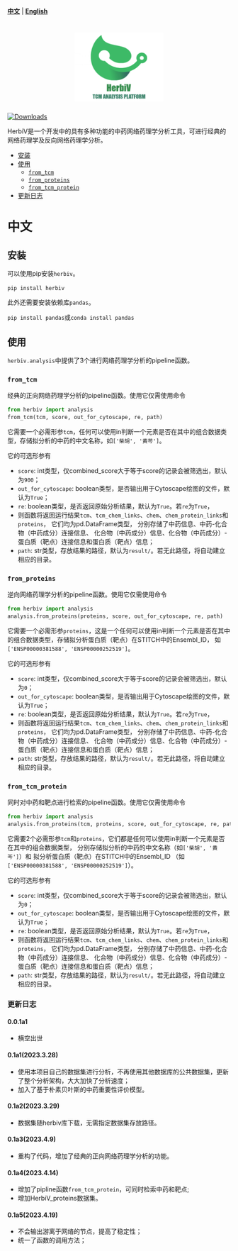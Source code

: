 [**中文**](./README.md) | [**English**](./README_EN.md)
<h1 align="center">
<img src="https://github.com/MLi-lab-Bioinformatics-NJUCM/HerbiV/blob/main/logo.png" width="200">
</h1>

[![Downloads](https://static.pepy.tech/personalized-badge/herbiv?period=total&units=international_system&left_color=brightgreen&right_color=blue&left_text=Downloads)](https://pepy.tech/project/herbiv)

HerbiV是一个开发中的具有多种功能的中药网络药理学分析工具，可进行经典的网络药理学及反向网络药理学分析。

<!-- toc -->

 - [安装](#安装)
 - [使用](#使用)
   - [`from_tcm`](#from_tcm)
   - [`from_proteins`](#from_proteins)
   - [`from_tcm_protein`](#from_tcm_protein)
 - [更新日志](#更新日志)
 
<!-- tocstop -->

# 中文

## 安装

可以使用pip安装`herbiv`。

`pip install herbiv`

此外还需要安装依赖库`pandas`。

`pip install pandas`或`conda install pandas`

## 使用


`herbiv.analysis`中提供了3个进行网络药理学分析的pipeline函数。

### `from_tcm`

经典的正向网络药理学分析的pipeline函数。使用它仅需使用命令

```python
from herbiv import analysis
from_tcm(tcm, score, out_for_cytoscape, re, path)
```

它需要一个必需形参`tcm`，任何可以使用in判断一个元素是否在其中的组合数据类型，存储拟分析的中药的中文名称，如`['柴胡', '黄芩']`。

它的可选形参有

- `score`: int类型，仅combined_score大于等于score的记录会被筛选出，默认为`900`；
- `out_for_cytoscape`: boolean类型，是否输出用于Cytoscape绘图的文件，默认为`True`；
- `re`: boolean类型，是否返回原始分析结果，默认为`True`。若`re`为`True`， 
- 则函数将返回运行结果`tcm`、`tcm_chem_links`、`chem`、`chem_protein_links`和`proteins`， 它们均为pd.DataFrame类型，
分别存储了中药信息、中药-化合物（中药成分）连接信息、 化合物（中药成分）信息、化合物（中药成分）-蛋白质（靶点）连接信息和蛋白质（靶点）信息；
- `path`: str类型，存放结果的路径，默认为`result/`。若无此路径，将自动建立相应的目录。

### `from_proteins`

逆向网络药理学分析的pipeline函数。使用它仅需使用命令

```python
from herbiv import analysis
analysis.from_proteins(proteins, score, out_for_cytoscape, re, path)
```

它需要一个必需形参`proteins`，这是一个任何可以使用in判断一个元素是否在其中的组合数据类型，存储拟分析蛋白质（靶点）在STITCH中的Ensembl_ID，
如`['ENSP00000381588', 'ENSP00000252519']`。

它的可选形参有
- `score`: int类型，仅combined_score大于等于score的记录会被筛选出，默认为`0`；
- `out_for_cytoscape`: boolean类型，是否输出用于Cytoscape绘图的文件，默认为`True`；
- `re`: boolean类型，是否返回原始分析结果，默认为`True`。若`re`为`True`， 
- 则函数将返回运行结果`tcm`、`tcm_chem_links`、`chem`、`chem_protein_links`和`proteins`， 它们均为pd.DataFrame类型，
分别存储了中药信息、中药-化合物（中药成分）连接信息、 化合物（中药成分）信息、化合物（中药成分）-蛋白质（靶点）连接信息和蛋白质（靶点）信息；
- `path`: str类型，存放结果的路径，默认为`result/`。若无此路径，将自动建立相应的目录。

### `from_tcm_protein`

同时对中药和靶点进行检索的pipeline函数。使用它仅需使用命令

```python
from herbiv import analysis
analysis.from_proteins(tcm, proteins, score, out_for_cytoscape, re, path)
```

它需要2个必需形参`tcm`和`proteins`，它们都是任何可以使用in判断一个元素是否在其中的组合数据类型，
分别存储拟分析的中药的中文名称（如`['柴胡', '黄芩']`）和
拟分析蛋白质（靶点）在STITCH中的Ensembl_ID （如`['ENSP00000381588', 'ENSP00000252519']`）。

它的可选形参有
- `score`: int类型，仅combined_score大于等于score的记录会被筛选出，默认为`0`；
- `out_for_cytoscape`: boolean类型，是否输出用于Cytoscape绘图的文件，默认为`True`；
- `re`: boolean类型，是否返回原始分析结果，默认为`True`。若`re`为`True`， 
- 则函数将返回运行结果`tcm`、`tcm_chem_links`、`chem`、`chem_protein_links`和`proteins`， 它们均为pd.DataFrame类型，
分别存储了中药信息、中药-化合物（中药成分）连接信息、 化合物（中药成分）信息、化合物（中药成分）-蛋白质（靶点）连接信息和蛋白质（靶点）信息；
- `path`: str类型，存放结果的路径，默认为`result/`。若无此路径，将自动建立相应的目录。

### 更新日志

#### 0.0.1a1

- 横空出世

#### 0.1a1(2023.3.28)

- 使用本项目自己的数据集进行分析，不再使用其他数据库的公共数据集，更新了整个分析架构，大大加快了分析速度；
- 加入了基于朴素贝叶斯的中药重要性评价模型。

####  0.1a2(2023.3.29)

- 数据集随herbiv库下载，无需指定数据集存放路径。

####  0.1a3(2023.4.9)

- 重构了代码，增加了经典的正向网络药理学分析的功能。

####  0.1a4(2023.4.14)

- 增加了pipline函数`from_tcm_protein`，可同时检索中药和靶点;
- 增加HerbiV_proteins数据集。

#### 0.1a5(2023.4.19)
- 不会输出游离于网络的节点，提高了稳定性；
- 统一了函数的调用方法；
